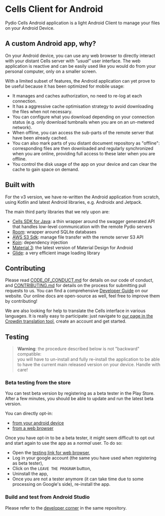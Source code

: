 # Cells Client for Android

Pydio Cells Android application is a light Android Client to manage your files on your Android
Device.

## A custom Android app, why?

On your Android device, you can use any web browser to directly interact with your distant Cells
server with _"usual"_ user interface. The web application is reactive and can be easily used like
you would do from your personal computer, only on a smaller screen.

With a limited subset of features, the Android application can yet prove to be useful because it has
been optimized for mobile usage:

- It manages and caches authorization, no need to re-log at each connection.
- It has a aggressive cache optimisation strategy to avoid downloading the files when not necessary.
- You can configure what you download depending on your connection status (e.g. only download
  tumbnails when you are on an un-metered network).
- When offline, you can access the sub-parts of the remote server that have been already cached.
- You can also mark parts of you distant document repository as "offline": corresponding files are
  then downloaded and regularly synchronized when you are online, providing full access to these
  later when you are offline.
- You control the disk usage of the app on your device and can clear the cache to gain space on
  demand.

## Built with

For the v3 version, we have re-written the Android application from scratch, using Kotlin and latest
Android libraries, e.g. Androidx and Jetpack.

The main third party libraries that we rely upon are:

- [Cells SDK for Java](https://github.com/pydio/cells-sdk-java): a thin wrapper around the swagger generated API that handles low-level
  communication with the remote Pydio servers
- [Room](https://developer.android.com/jetpack/androidx/releases/room): wrapper around SQLite databases
- [AWS S3 Sdk](https://aws.amazon.com/sdk-for-java): manage file transfer with the remote server S3 API
- [Koin](https://insert-koin.io): dependency injection
- [Material 3](https://m3.material.io): the latest version of Material Design for Android
- [Glide](https://bumptech.github.io/glide): a very efficient image loading library

## Contributing

Please read [CODE_OF_CONDUCT.md](CODE_OF_CONDUCT.md) for details on our code of conduct,
and [CONTRIBUTING.md](CONTRIBUTING.md) for details on the process for submitting pull requests to
us. You can find a comprehensive [Developer Guide](https://pydio.com/en/docs/developer-guide) on our
website. Our online docs are open-source as well, feel free to improve them by contributing!

We are also looking for help to translate the Cells interface in various languages. It is really
easy to participate: just navigate
to [our page in the Crowdin translation tool](https://crowdin.com/project/cells-android-client),
create an account and get started.

## Testing

> **Warning**: the procedure described below is not "backward" compatible:  
> you will have to un-install and fully re-install the application to be able to have the current main released version on your device. Handle with care!

### Beta testing from the store

You can test beta version by registering as a beta tester in the Play Store. After a few minutes,
you should be able to update and run the latest beta version.

You can directly opt-in:

- [from your android device](https://play.google.com/store/apps/details?id=com.pydio.android.Client)
- [from a web browser](https://play.google.com/apps/testing/com.pydio.android.Client)

Once you have opt-in to be a beta tester, it might seem difficult to opt out and start again to use
the app as a _normal_ user. To do so:

- Open the [testing link for web browser](https://play.google.com/apps/testing/com.pydio.android.Client),
- Log in your google account (the same you have used when registering as beta tester),
- Click on the `LEAVE THE PROGRAM` button,
- Uninstall the app,
- Once you are not a tester anymore (it can take time due to some processing on Google's side),
  re-install the app.

### Build and test from Android Studio

Please refer to the [developer corner](./CONTRIBUTING.md) in the same repository.
